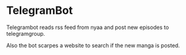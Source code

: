 # TelegramBot
Telegrambot reads rss feed from nyaa and post new episodes to telegramgroup.

Also the bot scarpes a website to search if the new manga is posted. 
